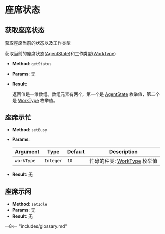 # 座席状态

## 获取座席状态

获取座席当前的状态以及工作类型

获取当前的座席状态([AgentState][])和工作类型([WorkType][])

-   **Method**: `getStatus`

-   **Params**: 无

-   **Result**:

    返回值是一维数组。数组元素有两个，第一个是 [AgentState][] 枚举值，第二个是 [WorkType][] 枚举值。

## 座席示忙

-   **Method**: `setBusy`

-   **Params**:

    | Argument   | Type      | Default | Description                     |
    | ---------- | --------- | ------- | ------------------------------- |
    | `workType` | `Integer` | `10`    | 忙碌的种类: [WorkType][] 枚举值 |

-   **Result**: 无

## 座席示闲

-   **Method**: `setIdle`
-   **Params**: 无
-   **Result**: 无

[agentstate]: ../types/enums.md#座席状态
[worktype]: ../types/enums.md#座席工作类型

--8<-- "includes/glossary.md"

